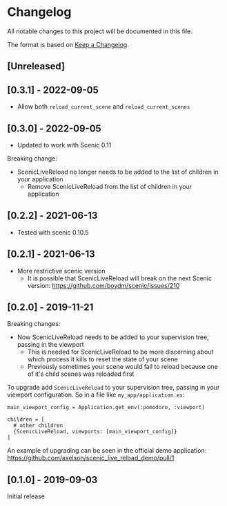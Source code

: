 # Changelog
All notable changes to this project will be documented in this file.

The format is based on [Keep a Changelog](https://keepachangelog.com/en/1.0.0/).

## [Unreleased]

## [0.3.1] - 2022-09-05

* Allow both `reload_current_scene` and `reload_current_scenes`

## [0.3.0] - 2022-09-05

* Updated to work with Scenic 0.11

Breaking change:
* ScenicLiveReload no longer needs to be added to the list of children in your application
  * Remove ScenicLiveReload from the list of children in your application

## [0.2.2] - 2021-06-13

* Tested with scenic 0.10.5

## [0.2.1] - 2021-06-13

* More restrictive scenic version
  * It is possible that ScenicLiveReload will break on the next Scenic version: https://github.com/boydm/scenic/issues/210

## [0.2.0] - 2019-11-21

Breaking changes:
* Now ScenicLiveReload needs to be added to your supervision tree, passing in
  the viewport
  * This is needed for ScenicLiveReload to be more discerning about which
    process it kills to reset the state of your scene
  * Previously sometimes your scene would fail to reload because one of it's
    child scenes was reloaded first

To upgrade add `ScenicLiveReload` to your supervision tree, passing in your viewport configuration. So in a file like `my_app/application.ex`:

```
main_viewport_config = Application.get_env(:pomodoro, :viewport)

children = [
  # other children
  {ScenicLiveReload, viewports: [main_viewport_config]}
]
```

An example of upgrading can be seen in the official demo application: https://github.com/axelson/scenic_live_reload_demo/pull/1

## [0.1.0] - 2019-09-03

Initial release
